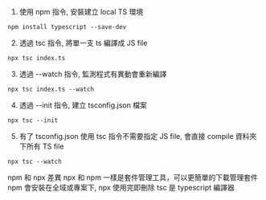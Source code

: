1. 使用 npm 指令, 安裝建立 local TS 環境

```
npm install typescript --save-dev
```

2. 透過 tsc 指令, 將單一支 ts 編譯成 JS file

```
npx tsc index.ts
```

3. 透過 --watch 指令, 監測程式有異動會重新編譯

```
npx tsc index.ts --watch
```

4. 透過 --init 指令, 建立 tsconfig.json 檔案

```
npx tsc --init
```

5. 有了 tsconfig.json 使用 tsc 指令不需要指定 JS file, 會直接 compile 資料夾下所有 TS file

```
npx tsc --watch
```

npm 和 npx 差異
npx 和 npm 一樣是套件管理工具，可以更簡單的下載管理套件
npm 會安裝在全域或專案下, npx 使用完即刪除
tsc 是 typescript 編譯器
